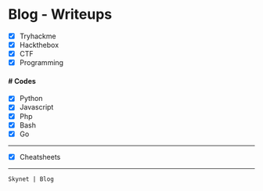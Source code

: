 # Blog - Writeups 

- [x] Tryhackme
- [x] Hackthebox
- [x] CTF
- [x] Programming

#### # Codes

- [x] Python
- [x] Javascript
- [x] Php
- [x] Bash
- [x] Go

___

- [x] Cheatsheets

---

<code>Skynet | Blog</code>
